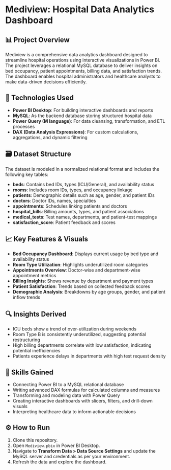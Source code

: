 # Mediview: Hospital Data Analytics Dashboard

## 📊 Project Overview
Mediview is a comprehensive data analytics dashboard designed to streamline hospital operations using interactive visualizations in Power BI. The project leverages a relational MySQL database to deliver insights on bed occupancy, patient appointments, billing data, and satisfaction trends. The dashboard enables hospital administrators and healthcare analysts to make data-driven decisions efficiently.

## 🔧 Technologies Used
- **Power BI Desktop**: For building interactive dashboards and reports
- **MySQL**: As the backend database storing structured hospital data
- **Power Query (M language)**: For data cleansing, transformation, and ETL processes
- **DAX (Data Analysis Expressions)**: For custom calculations, aggregations, and dynamic filtering

## 🗃️ Dataset Structure
The dataset is modeled in a normalized relational format and includes the following key tables:

- **beds**: Contains bed IDs, types (ICU/General), and availability status
- **rooms**: Includes room IDs, types, and occupancy linkage
- **patients**: Demographic details such as age, gender, and patient IDs
- **doctors**: Doctor IDs, names, specialties
- **appointments**: Schedules linking patients and doctors
- **hospital_bills**: Billing amounts, types, and patient associations
- **medical_tests**: Test names, departments, and patient-test mappings
- **satisfaction_score**: Patient feedback and scores

## 📈 Key Features & Visuals
- **Bed Occupancy Dashboard**: Displays current usage by bed type and availability status
- **Room Type Utilization**: Highlights underutilized room categories
- **Appointments Overview**: Doctor-wise and department-wise appointment metrics
- **Billing Insights**: Shows revenue by department and payment types
- **Patient Satisfaction**: Trends based on collected feedback scores
- **Demographic Analysis**: Breakdowns by age groups, gender, and patient inflow trends

## 🔍 Insights Derived
- ICU beds show a trend of over-utilization during weekends
- Room Type B is consistently underutilized, suggesting potential restructuring
- High billing departments correlate with low satisfaction, indicating potential inefficiencies
- Patients experience delays in departments with high test request density

## 🧠 Skills Gained
- Connecting Power BI to a MySQL relational database
- Writing advanced DAX formulas for calculated columns and measures
- Transforming and modeling data with Power Query
- Creating interactive dashboards with slicers, filters, and drill-down visuals
- Interpreting healthcare data to inform actionable decisions

## ⚙️ How to Run
1. Clone this repository.
2. Open `Mediview.pbix` in Power BI Desktop.
3. Navigate to **Transform Data > Data Source Settings** and update the MySQL server and credentials as per your environment.
4. Refresh the data and explore the dashboard.
